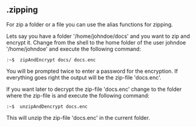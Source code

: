 ## .zipping

For zip a folder or a file you can use the alias functions for zipping.

Lets say you have a folder '/home/johndoe/docs' and you want to zip and encrypt it. Change from the shell to the home folder of the user johndoe '/home/johndoe' and execute the following command:

```shell
:~$  zipAndEncrypt docs/ docs.enc
```

You will be prompted twice to enter a password for the encryption. If everything goes right the output will be the zip-file 'docs.enc'.

If you want later to decrypt the zip-file 'docs.enc' change to the folder where the zip-file is and execute the following command:

```shell
:~$  unzipAndDencrypt docs.enc
```

This will unzip the zip-file 'docs.enc' in the current folder.

